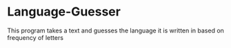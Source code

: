 # Language-Guesser
This program takes a text and guesses the language it is written in based on frequency of letters
